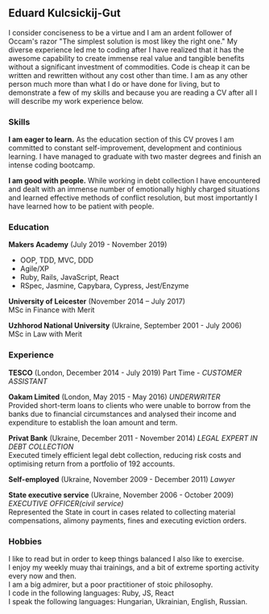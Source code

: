 ## Eduard Kulcsickij-Gut
I consider conciseness to be a virtue and I am an ardent follower of Occam's razor "The simplest solution is most likey the right one."  My diverse experience led me to coding after I have realized that it has the awesome capability to create immense real value and
tangible benefits without a significant investment of commodities. Code is cheap it can be written and rewritten without any cost other than
time. I am as any other person much more than what I do or have done for living, but to demonstrate a few of my skills and because you
are reading a CV after all I will describe my work experience below.

### Skills
**I am eager to learn.**
As the education section of this CV proves I am committed to constant self-improvement, development and continious learning. I have managed to graduate
with two master degrees and finish an intense coding bootcamp. 

**I am good with people.**
While working in debt collection I have encountered and dealt with an immense number of emotionally highly charged situations and learned
effective methods of conflict resolution, but most importantly I have learned how to be patient with people.

### Education
**Makers Academy** (July 2019 - November 2019)
- OOP, TDD, MVC, DDD
- Agile/XP
- Ruby, Rails, JavaScript, React
- RSpec, Jasmine, Capybara, Cypress, Jest/Enzyme

**University of Leicester** (November 2014 – July 2017)   
MSc in Finance with Merit

**Uzhhorod National University** (Ukraine, September 2001 - July 2006)  
MSc in Law with Merit

### Experience
**TESCO** (London, December 2014 - July 2019)
Part Time - *CUSTOMER ASSISTANT*

**Oakam Limited** (London, May 2015 - May 2016)
*UNDERWRITER*  
Provided short-term loans to clients who were unable to borrow from the banks due to financial circumstances and analysed their income and expenditure to establish the loan amount and term. 

**Privat Bank** (Ukraine, December 2011 - November 2014)
*LEGAL EXPERT IN DEBT COLLECTION*  
Executed timely efficient legal debt collection, reducing risk costs and optimising return from a portfolio of 192 accounts.

**Self-employed** (Ukraine, November 2009 - December 2011)
*Lawyer*

**State executive service** (Ukraine, November 2006 - October 2009)
*EXECUTIVE OFFICER(civil service)*  
Represented the State in court in cases related to collecting material compensations, alimony payments, fines and executing eviction
orders.

### Hobbies
I like to read but in order to keep things balanced I also like to exercise.  
I enjoy my weekly muay thai trainings, and a bit of extreme sporting activity every now and then.  
I am a big admirer, but a poor practitioner of stoic philosophy.  
I code in the following languages: Ruby, JS, React  
I speak the following languages: Hungarian, Ukrainian, English, Russian. 
